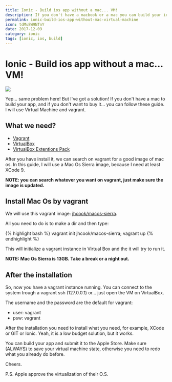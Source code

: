 ```yaml
---
title: Ionic - Build ios app without a mac... VM!
description: If you don't have a macbook or a mac you can build your ionic app with virtual machine!
permalink: ionic-build-ios-app-without-mac-virtual-machine
icon: tdMu8W9NTnY
date: 2017-12-09
category: ionic
tags: [ionic, ios, build]
---
```


# Ionic - Build ios app without a mac... VM!

<div class="mx-auto">
    <img class="max-w-full" src="https://source.unsplash.com/tdMu8W9NTnY/960x680" />
</div>

Yep... same problem here! But I've got a solution!
If you don't have a mac to build your app, and if you don't want to buy it... you can follow these guide.
I will use Virtual Machine and vagrant.

## What we need?
- [Vagrant](https://www.vagrantup.com/)
- [VirtualBox](https://www.virtualbox.org/wiki/Downloads)
- [VirtualBox Extentions Pack](https://www.virtualbox.org/wiki/Downloads)

After you have install it, we can search on vagrant for a good image of mac os.
In this guide, I will use a Mac Os Sierra image, because I need at least XCode 9.

**NOTE: you can search whatever you want on vagrant, just make sure the image is updated.**

## Install Mac Os by vagrant

We will use this vagrant image: [jhcook/macos-sierra](https://app.vagrantup.com/jhcook/boxes/macos-sierra).

All you need to do is to make a dir and then type:

{% highlight bash %}
vagrant init jhcook/macos-sierra; vagrant up
{% endhighlight %}

This will initialize a vagrant instance in Virtual Box and the it will try to run it.


**NOTE: Mac Os Sierra is 13GB. Take a break or a night out.**


## After the installation
So, now you have a vagrant instance running.
You can connect to the system trough a vagrant ssh (127.0.0.1) or... just open the VM on VirtualBox.

The username and the password are the default for vagrant: 
- user: vagrant
- psw: vagrant

After the installation you need to install what you need, for example, XCode or GIT or Ionic.
Yeah, it is a low budget solution, but it works.

You can build your app and submit it to the Apple Store.
Make sure (ALWAYS) to save your virtual machine state, otherwise you need to redo what you already do before.

Cheers.


P.S. Apple approve the virtualization of their O.S.
